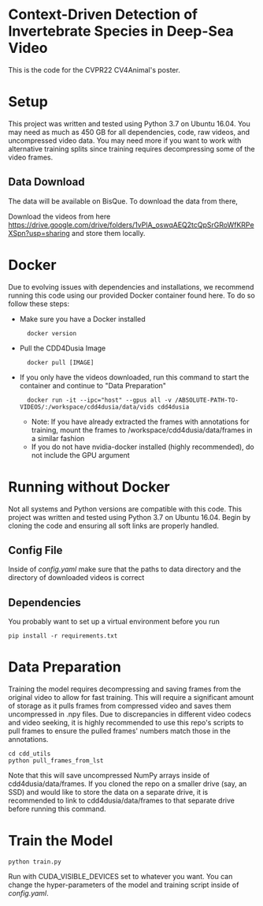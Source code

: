 # Context-Driven Detection of Invertebrate Species in Deep-Sea Video

This is the code for the CVPR22 CV4Animal's poster.

# Setup
This project was written and tested using Python 3.7 on Ubuntu 16.04.  You may need as much as 450 GB for all dependencies, code, raw videos, and uncompressed video data. You may need more if you want to work with alternative training splits since training requires decompressing some of the video frames.

##  Data Download
The data will be available on BisQue. To download the data from there, 

Download the videos from here https://drive.google.com/drive/folders/1vPlA_oswqAEQ2tcQpSrGRoWfKRPeXSpn?usp=sharing and store them locally. 


# Docker
Due to evolving issues with dependencies and installations, we recommend running this code using our provided Docker container found here. To do so follow these steps:

        
* Make sure you have a Docker installed

        docker version

* Pull the CDD4Dusia Image

        docker pull [IMAGE]

* If you only have the videos downloaded, run this command to start the container and continue to "Data Preparation"

        docker run -it --ipc="host" --gpus all -v /ABSOLUTE-PATH-TO-VIDEOS/:/workspace/cdd4dusia/data/vids cdd4dusia

  * Note: If you have already extracted the frames with annotations for training, mount the frames to /workspace/cdd4dusia/data/frames in a similar fashion
  * If you do not have nvidia-docker installed (highly recommended), do  not include the GPU argument

        

# Running without Docker
Not all systems and Python versions are compatible with this code. This project was written and tested using Python 3.7 on Ubuntu 16.04. Begin by cloning the code and ensuring all soft links are properly handled.

##  Config File
Inside of *config.yaml* make sure that the paths to data directory and the directory of downloaded videos is correct

##  Dependencies
You probably want to set up a virtual environment before you run

    pip install -r requirements.txt



# Data Preparation
Training the model requires decompressing and saving frames from the original video to allow for fast training. This will require a significant amount of storage as it pulls frames from compressed video and saves them uncompressed in .npy files. Due to discrepancies in different video codecs and video seeking, it is highly recommended to use this repo's scripts to pull frames to ensure the pulled frames' numbers match those in the annotations.

    cd cdd_utils
    python pull_frames_from_lst

Note that this will save uncompressed NumPy arrays inside of cdd4dusia/data/frames. If you cloned the repo on a smaller drive (say, an SSD) and would like to store the data on a separate drive, it is recommended to link to cdd4dusia/data/frames to that separate drive before running this command.

# Train the Model

    python train.py
Run with CUDA_VISIBLE_DEVICES set to whatever you want. You can change the hyper-parameters of the model and training script inside of *config.yaml*.